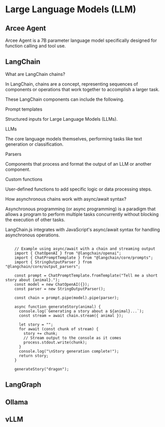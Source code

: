 #  Large Language Models (LLM)

## Arcee Agent

Arcee Agent is a 7B parameter language model specifically designed for function calling and tool use.

## LangChain

What are LangChain chains?

In LangChain, chains are a concept, representing sequences of components or operations that work together to accomplish a larger task.

These LangChain components can include the following.

Prompt templates

Structured inputs for Large Language Models (LLMs).

LLMs

The core language models themselves, performing tasks like text generation or classification.

Parsers

Components that process and format the output of an LLM or another component.

Custom functions

User-defined functions to add specific logic or data processing steps.

How asynchronous chains work with async/await syntax?

Asynchronous programming (or async programming) is a paradigm that allows a program to perform multiple tasks concurrently without blocking the execution of other tasks.

LangChain.js integrates with JavaScript's async/await syntax for handling asynchronous operations. 

```

	// Example using async/await with a chain and streaming output
	import { ChatOpenAI } from "@langchain/openai";
	import { ChatPromptTemplate } from "@langchain/core/prompts";
	import { StringOutputParser } from "@langchain/core/output_parsers";

	const prompt = ChatPromptTemplate.fromTemplate("Tell me a short story about {animal}.");
	const model = new ChatOpenAI({});
	const parser = new StringOutputParser();

	const chain = prompt.pipe(model).pipe(parser);

	async function generateStory(animal) {
	  console.log(`Generating a story about a ${animal}...`);
	  const stream = await chain.stream({ animal });

	  let story = "";
	  for await (const chunk of stream) {
	    story += chunk;
	    // Stream output to the console as it comes
	    process.stdout.write(chunk); 
	  }
	  console.log("\nStory generation complete!");
	  return story;
	}

	generateStory("dragon");

```

## LangGraph

## Ollama

## vLLM
